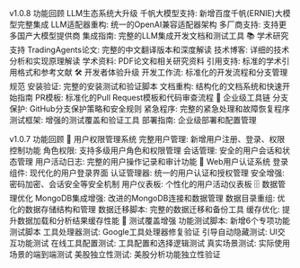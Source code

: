 v1.0.8 功能回顾
LLM生态系统大升级
千帆大模型支持: 新增百度千帆(ERNIE)大模型完整集成
LLM适配器重构: 统一的OpenAI兼容适配器架构
多厂商支持: 支持更多国产大模型提供商
集成指南: 完整的LLM集成开发文档和测试工具
📚 学术研究支持
TradingAgents论文: 完整的中文翻译版本和深度解读
技术博客: 详细的技术分析和实现原理解读
学术资料: PDF论文和相关研究资料
引用支持: 标准的学术引用格式和参考文献
🛠️ 开发者体验升级
开发工作流: 标准化的开发流程和分支管理规范
安装验证: 完整的安装测试和验证脚本
文档重构: 结构化的文档系统和快速开始指南
PR模板: 标准化的Pull Request模板和代码审查流程
🔧 企业级工具链
分支保护: GitHub分支保护策略和安全规则
紧急程序: 完整的紧急处理和故障恢复程序
测试框架: 增强的测试覆盖和验证工具
部署指南: 企业级部署和配置管理

v1.0.7 功能回顾
👥 用户权限管理系统
完整用户管理: 新增用户注册、登录、权限控制功能
角色权限: 支持多级用户角色和权限管理
会话管理: 安全的用户会话和状态管理
用户活动日志: 完整的用户操作记录和审计功能
🔐 Web用户认证系统
登录组件: 现代化的用户登录界面
认证管理器: 统一的用户认证和授权管理
安全增强: 密码加密、会话安全等安全机制
用户仪表板: 个性化的用户活动仪表板
🗄️ 数据管理优化
MongoDB集成增强: 改进的MongoDB连接和数据管理
数据目录重组: 优化的数据存储结构和管理
数据迁移脚本: 完整的数据迁移和备份工具
缓存优化: 提升数据加载和分析结果缓存性能
🧪 测试覆盖增强
功能测试脚本: 新增6个专项功能测试脚本
工具处理器测试: Google工具处理器修复验证
引导自动隐藏测试: UI交互功能测试
在线工具配置测试: 工具配置和选择逻辑测试
真实场景测试: 实际使用场景的端到端测试
美股独立性测试: 美股分析功能独立性验证